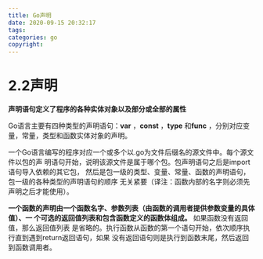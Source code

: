 ```yaml
---
title: Go声明
date: 2020-09-15 20:32:17
tags:
categories: go
copyright:
---
```


#  2.2声明

  **声明语句定义了程序的各种实体对象以及部分或全部的属性** 

Go语言主要有四种类型的声明语句：**var** ，**const** ，**type** 和**func** ，分别对应变量，常量，类型和函数实体对象的声明。

一个Go语言编写的程序对应一个或多个以.go为文件后缀名的源文件中。每个源文件以包的声
明语句开始，说明该源文件是属于哪个包。包声明语句之后是import语句导入依赖的其它包，
然后是包一级的类型、变量、常量、函数的声明语句，包一级的各种类型的声明语句的顺序
无关紧要（译注：函数内部的名字则必须先声明之后才能使用）。

**一个函数的声明由一个函数名字、参数列表（由函数的调用者提供参数变量的具体值）、一
个可选的返回值列表和包含函数定义的函数体组成。** 如果函数没有返回值，那么返回值列表
是省略的。执行函数从函数的第一个语句开始，依次顺序执行直到遇到return返回语句，如果
没有返回语句则是执行到函数末尾，然后返回到函数调用者。